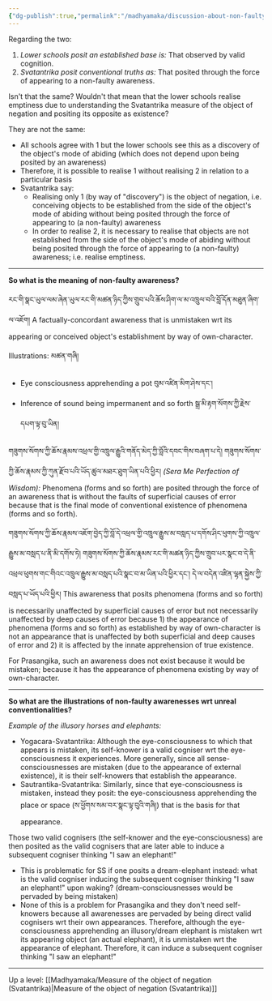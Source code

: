 ```yaml
---
{"dg-publish":true,"permalink":"/madhyamaka/discussion-about-non-faulty-awareness/"}
---
```


Regarding the two:
1. *Lower schools posit an established base is:* That observed by valid cognition.
2. *Svatantrika posit conventional truths as:* That posited through the force of appearing to a non-faulty awareness.

Isn't that the same? Wouldn't that mean that the lower schools realise emptiness due to understanding the Svatantrika measure of the object of negation and positing its opposite as existence?

They are not the same:
- All schools agree with 1 but the lower schools see this as a discovery of the object's mode of abiding (which does not depend upon being posited by an awareness)
- Therefore, it is possible to realise 1 without realising 2 in relation to a particular basis
- Svatantrika say:
	- Realising only 1 (by way of "discovery") is the object of negation, i.e. conceiving objects to be established from the side of the object's mode of abiding without being posited through the force of appearing to (a non-faulty) awareness
	- In order to realise 2, it is necessary to realise that objects are not established from the side of the object's mode of abiding without being posited through the force of appearing to (a non-faulty) awareness; i.e. realise emptiness.

---
**So what is the meaning of non-faulty awareness?**

རང་གི་སྣང་ཡུལ་ལམ་ཞེན་ཡུལ་རང་གི་མཚན་ཉིད་ཀྱིས་གྲུབ་པའི་ཆོས་ཤིག་ལ་མ་འཁྲུལ་བའི་བློ་དོན་མཐུན་ཞིག་ལ་འཇོག། 
A factually-concordant awareness that is unmistaken wrt its appearing or conceived object's establishment by way of own-character.

Illustrations: མཚན་གཞི།
- Eye consciousness apprehending a pot བུམ་འཛིན་མིག་ཤེས་དང་།
- Inference of sound being impermanent and so forth སྒྲ་མི་རྟག་སོགས་ཀྱི་རྗེས་དཔག་ལྟ་བུ་ཡིན།

གཟུགས་སོགས་ཀྱི་ཆོས་རྣམས་འཕྲལ་གྱི་འཁྲུལ་རྒྱུའི་གནོད་མེད་ཀྱི་བློའི་དབང་གིས་བཞག་པ་དེ། 
གཟུགས་སོགས་ཀྱི་ཆོས་རྣམས་ཀྱི་ཀུན་རྫོབ་པའི་ཡོད་ཚུལ་མཐར་ཐུག་ཡིན་པའི་ཕྱིར། 
*(Sera Me Perfection of Wisdom):* Phenomena (forms and so forth) are posited through the force of an awareness that is without the faults of superficial causes of error because that is the final mode of conventional existence of phenomena (forms and so forth).

གཟུགས་སོགས་ཀྱི་ཆོས་རྣམས་འཇོག་བྱེད་ཀྱི་བློ་དེ་འཕྲལ་གྱི་འཁྲུལ་རྒྱུས་མ་བསླད་པ་དགོས་ཤིང་ཕུགས་ཀྱི་འཁྲུལ་རྒྱུས་མ་བསླད་པ་ནི་མི་དགོས་ཏེ། 
གཟུགས་སོགས་ཀྱི་ཆོས་རྣམས་རང་གི་མཚན་ཉིད་ཀྱིས་གྲུབ་པར་སྣང་བ་དེ་ནི་འཕྲལ་ཕུགས་གང་གིའང་འཁྲུལ་རྒྱུས་མ་བསླད་པའི་སྣང་བ་མ་ཡིན་པའི་ཕྱིར་དང་། 
དེ་ལ་བདེན་འཛིན་ལྷན་སྐྱེས་ཀྱི་བསླད་པ་ཡོད་པའི་ཕྱིར།
This awareness that posits phenomena (forms and so forth) is necessarily unaffected by superficial causes of error but not necessarily unaffected by deep causes of error because 1) the appearance of phenomena (forms and so forth) as established by way of own-character is not an appearance that is unaffected by both superficial and deep causes of error and 2) it is affected by the innate apprehension of true existence.

For Prasangika, such an awareness does not exist because it would be mistaken; because it has the appearance of phenomena existing by way of own-character.

---
**So what are the illustrations of non-faulty awarenesses wrt unreal conventionalities?**

*Example of the illusory horses and elephants:*
- Yogacara-Svatantrika: Although the eye-consciousness to which that appears is mistaken, its self-knower is a valid cogniser wrt the eye-consciousness it experiences. More generally, since all sense-consciousnesses are mistaken (due to the appearance of external existence), it is their self-knowers that establish the appearance.
- Sautrantika-Svatantrika: Similarly, since that eye-consciousness is mistaken, instead they posit: the eye-consciousness apprehending the place or space (ས་ཕྱོགས་སམ་བར་སྣང་ལྟ་བུའི་གཞི།) that is the basis for that appearance.

Those two valid cognisers (the self-knower and the eye-consciousness) are then posited as the valid cognisers that are later able to induce a subsequent cogniser thinking "I saw an elephant!"
- This is problematic for SS if one posits a dream-elephant instead: what is the valid cogniser inducing the subsequent cogniser thinking "I saw an elephant!" upon waking? (dream-consciousnesses would be pervaded by being mistaken)
- None of this is a problem for Prasangika and they don't need self-knowers because all awarenesses are pervaded by being direct valid cognisers wrt their own appearances. Therefore, although the eye-consciousness apprehending an illusory/dream elephant is mistaken wrt its appearing object (an actual elephant), it is unmistaken wrt the appearance of elephant. Therefore, it can induce a subsequent cogniser thinking "I saw an elephant!"



---
Up a level: [[Madhyamaka/Measure of the object of negation (Svatantrika)\|Measure of the object of negation (Svatantrika)]]